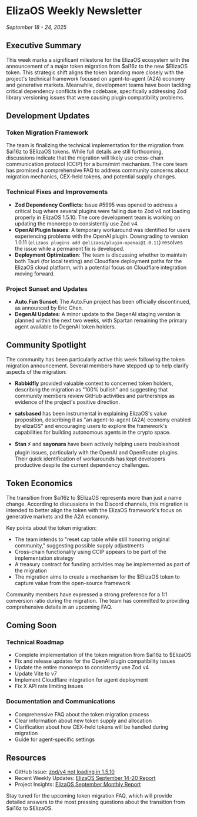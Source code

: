 # ElizaOS Weekly Newsletter
*September 18 - 24, 2025*

## Executive Summary

This week marks a significant milestone for the ElizaOS ecosystem with the announcement of a major token migration from $ai16z to the new $ElizaOS token. This strategic shift aligns the token branding more closely with the project's technical framework focused on agent-to-agent (A2A) economy and generative markets. Meanwhile, development teams have been tackling critical dependency conflicts in the codebase, specifically addressing Zod library versioning issues that were causing plugin compatibility problems.

## Development Updates

### Token Migration Framework
The team is finalizing the technical implementation for the migration from $ai16z to $ElizaOS tokens. While full details are still forthcoming, discussions indicate that the migration will likely use cross-chain communication protocol (CCIP) for a burn/mint mechanism. The core team has promised a comprehensive FAQ to address community concerns about migration mechanics, CEX-held tokens, and potential supply changes.

### Technical Fixes and Improvements
- **Zod Dependency Conflicts**: Issue #5995 was opened to address a critical bug where several plugins were failing due to Zod v4 not loading properly in ElizaOS 1.5.10. The core development team is working on updating the monorepo to consistently use Zod v4.
- **OpenAI Plugin Issues**: A temporary workaround was identified for users experiencing problems with the OpenAI plugin. Downgrading to version 1.0.11 (`elizaos plugins add @elizaos/plugin-openai@1.0.11`) resolves the issue while a permanent fix is developed.
- **Deployment Optimization**: The team is discussing whether to maintain both Tauri (for local testing) and Cloudflare deployment paths for the ElizaOS cloud platform, with a potential focus on Cloudflare integration moving forward.

### Project Sunset and Updates
- **Auto.Fun Sunset**: The Auto.Fun project has been officially discontinued, as announced by Eric Chen.
- **DegenAI Updates**: A minor update to the DegenAI staging version is planned within the next two weeks, with Spartan remaining the primary agent available to DegenAI token holders.

## Community Spotlight

The community has been particularly active this week following the token migration announcement. Several members have stepped up to help clarify aspects of the migration:

- **Rabbidfly** provided valuable context to concerned token holders, describing the migration as "100% bullish" and suggesting that community members review GitHub activities and partnerships as evidence of the project's positive direction.

- **satsbased** has been instrumental in explaining ElizaOS's value proposition, describing it as "an agent-to-agent (A2A) economy enabled by elizaOS" and encouraging users to explore the framework's capabilities for building autonomous agents in the crypto space.

- **Stan ⚡** and **sayonara** have been actively helping users troubleshoot plugin issues, particularly with the OpenAI and OpenRouter plugins. Their quick identification of workarounds has kept developers productive despite the current dependency challenges.

## Token Economics

The transition from $ai16z to $ElizaOS represents more than just a name change. According to discussions in the Discord channels, this migration is intended to better align the token with the ElizaOS framework's focus on generative markets and the A2A economy.

Key points about the token migration:
- The team intends to "reset cap table while still honoring original community," suggesting possible supply adjustments
- Cross-chain functionality using CCIP appears to be part of the implementation strategy
- A treasury contract for funding activities may be implemented as part of the migration
- The migration aims to create a mechanism for the $ElizaOS token to capture value from the open-source framework

Community members have expressed a strong preference for a 1:1 conversion ratio during the migration. The team has committed to providing comprehensive details in an upcoming FAQ.

## Coming Soon

### Technical Roadmap
- Complete implementation of the token migration from $ai16z to $ElizaOS
- Fix and release updates for the OpenAI plugin compatibility issues
- Update the entire monorepo to consistently use Zod v4
- Update Vite to v7
- Implement Cloudflare integration for agent deployment
- Fix X API rate limiting issues

### Documentation and Communications
- Comprehensive FAQ about the token migration process
- Clear information about new token supply and allocation
- Clarification about how CEX-held tokens will be handled during migration
- Guide for agent-specific settings

## Resources

- GitHub Issue: [zod/v4 not loading in 1.5.10](https://github.com/elizaOS/eliza/issues/5995)
- Recent Weekly Updates: [ElizaOS September 14-20 Report](https://github.com/elizaOS/eliza/blob/main/docs/weekly/2025-09-14.md)
- Project Insights: [ElizaOS September Monthly Report](https://github.com/elizaOS/eliza/blob/main/docs/monthly/2025-09-01.md)

Stay tuned for the upcoming token migration FAQ, which will provide detailed answers to the most pressing questions about the transition from $ai16z to $ElizaOS.